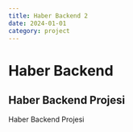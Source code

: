 ```yaml
---
title: Haber Backend 2
date: 2024-01-01
category: project
---
```


# Haber Backend


## Haber Backend Projesi

Haber Backend Projesi
